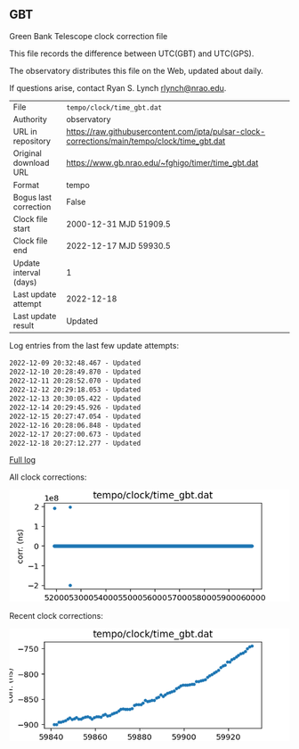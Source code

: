 
## GBT

Green Bank Telescope clock correction file

This file records the difference between UTC(GBT) and UTC(GPS).

The observatory distributes this file on the Web, updated about daily.

If questions arise, contact Ryan S. Lynch <rlynch@nrao.edu>.

|     |     |
|:--- |:--- |
| File | `tempo/clock/time_gbt.dat` |
| Authority | observatory |
| URL in repository | <https://raw.githubusercontent.com/ipta/pulsar-clock-corrections/main/tempo/clock/time_gbt.dat> |
| Original download URL | <https://www.gb.nrao.edu/~fghigo/timer/time_gbt.dat> |
| Format | tempo |
| Bogus last correction | False |
| Clock file start | 2000-12-31 MJD 51909.5 |
| Clock file end | 2022-12-17 MJD 59930.5 |
| Update interval (days) | 1 |
| Last update attempt | 2022-12-18 |
| Last update result | Updated |

Log entries from the last few update attempts:
```
2022-12-09 20:32:48.467 - Updated
2022-12-10 20:28:49.870 - Updated
2022-12-11 20:28:52.070 - Updated
2022-12-12 20:29:18.053 - Updated
2022-12-13 20:30:05.422 - Updated
2022-12-14 20:29:45.926 - Updated
2022-12-15 20:27:47.054 - Updated
2022-12-16 20:28:06.848 - Updated
2022-12-17 20:27:00.673 - Updated
2022-12-18 20:27:12.277 - Updated
```
[Full log](https://raw.githubusercontent.com/ipta/pulsar-clock-corrections/main/log/tempo/clock/time_gbt.dat.log)


All clock corrections:

![plot of all clock corrections](time_gbt.dat.png "All corrections")

Recent clock corrections:

![plot of recent clock corrections](time_gbt.dat.short.png "Recent corrections")

